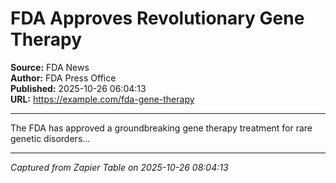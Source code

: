 # FDA Approves Revolutionary Gene Therapy

**Source:** FDA News  
**Author:** FDA Press Office  
**Published:** 2025-10-26 06:04:13  
**URL:** https://example.com/fda-gene-therapy  

---

The FDA has approved a groundbreaking gene therapy treatment for rare genetic disorders...

---
*Captured from Zapier Table on 2025-10-26 08:04:13*
